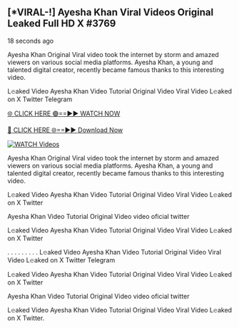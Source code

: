 ## [*VIRAL-!] Ayesha Khan Viral Videos Original Leaked Full HD X #3769

18 seconds ago

Ayesha Khan Original Viral video took the internet by storm and amazed viewers on various social media platforms. Ayesha Khan, a young and talented digital creator, recently became famous thanks to this interesting video.

L𝚎aked Video Ayesha Khan Video Tutorial Original Video Viral Video L𝚎aked on X Twitter Telegram

[🌐 CLICK HERE 🟢==►► WATCH NOW](https://russelviper69.blogspot.com/p/leaked-video.html)

[🔴 CLICK HERE 🌐==►► Download Now](https://russelviper69.blogspot.com/p/leaked-video.html)

[![WATCH Videos](https://i.imgur.com/dJHk4Zq.gif)](https://russelviper69.blogspot.com/p/leaked-video.html)

Ayesha Khan Original Viral video took the internet by storm and amazed viewers on various social media platforms. Ayesha Khan, a young and talented digital creator, recently became famous thanks to this interesting video.

L𝚎aked Video Ayesha Khan Video Tutorial Original Video Viral Video L𝚎aked on X Twitter

Ayesha Khan Video Tutorial Original Video video oficial twitter

L𝚎aked Video Ayesha Khan Video Tutorial Original Video Viral Video L𝚎aked on X Twitter

. . . . . . . . . L𝚎aked Video Ayesha Khan Video Tutorial Original Video Viral Video L𝚎aked on X Twitter Telegram

L𝚎aked Video Ayesha Khan Video Tutorial Original Video Viral Video L𝚎aked on X Twitter

Ayesha Khan Video Tutorial Original Video video oficial twitter

L𝚎aked Video Ayesha Khan Video Tutorial Original Video Viral Video L𝚎aked on X Twitter.